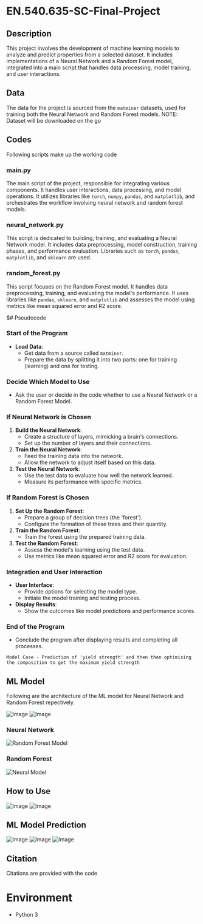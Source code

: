 
# EN.540.635-SC-Final-Project

## Description
This project involves the development of machine learning models to analyze and predict properties from a selected dataset. It includes implementations of a Neural Network and a Random Forest model, integrated into a main script that handles data processing, model training, and user interactions.

## Data
The data for the project is sourced from the `matminer` datasets, used for training both the Neural Network and Random Forest models.
NOTE: Dataset will be downloaded on the go

## Codes
Following scripts make up the working code

### main.py
The main script of the project, responsible for integrating various components. It handles user interactions, data processing, and model operations. It utilizes libraries like `torch`, `numpy`, `pandas`, and `matplotlib`, and orchestrates the workflow involving neural network and random forest models.

### neural_network.py
This script is dedicated to building, training, and evaluating a Neural Network model. It includes data preprocessing, model construction, training phases, and performance evaluation. Libraries such as `torch`, `pandas`, `matplotlib`, and `sklearn` are used.

### random_forest.py
This script focuses on the Random Forest model. It handles data preprocessing, training, and evaluating the model's performance. It uses libraries like `pandas`, `sklearn`, and `matplotlib` and assesses the model using metrics like mean squared error and R2 score.

$# Pseudocode

### Start of the Program
- **Load Data**:
  - Get data from a source called `matminer`.
  - Prepare the data by splitting it into two parts: one for training (learning) and one for testing.

### Decide Which Model to Use
- Ask the user or decide in the code whether to use a Neural Network or a Random Forest Model.

### If Neural Network is Chosen
1. **Build the Neural Network**:
   - Create a structure of layers, mimicking a brain's connections.
   - Set up the number of layers and their connections.
2. **Train the Neural Network**:
   - Feed the training data into the network.
   - Allow the network to adjust itself based on this data.
3. **Test the Neural Network**:
   - Use the test data to evaluate how well the network learned.
   - Measure its performance with specific metrics.

### If Random Forest is Chosen
1. **Set Up the Random Forest**:
   - Prepare a group of decision trees (the 'forest').
   - Configure the formation of these trees and their quantity.
2. **Train the Random Forest**:
   - Train the forest using the prepared training data.
3. **Test the Random Forest**:
   - Assess the model's learning using the test data.
   - Use metrics like mean squared error and R2 score for evaluation.

### Integration and User Interaction
- **User Interface**:
  - Provide options for selecting the model type.
  - Initiate the model training and testing process.
- **Display Results**:
  - Show the outcomes like model predictions and performance scores.

### End of the Program
- Conclude the program after displaying results and completing all processes.

~~~
Model Case - Prediction of 'yield strength' and then then optimising the composition to get the maximum yield strength
~~~

## ML Model
Following are the architecture of the ML model for Neural Network and Random Forest repectively.

![Image](https://github.com/Aroy34/EN.540.635-SC-Final-Project/blob/main/neural_network_architecture.png)
![Image](https://github.com/Aroy34/EN.540.635-SC-Final-Project/blob/main/steel_strength_decision_tree.png)

### Neural Network
![Random Forest Model](https://github.com/Aroy34/EN.540.635-SC-Final-Project/blob/main/Neural%20Network%20Model.png)

### Random Forest
![Neural Model](https://github.com/Aroy34/EN.540.635-SC-Final-Project/blob/main/Random%20Forest%20Model.png)

## How to Use
![Image](https://github.com/Aroy34/EN.540.635-SC-Final-Project/blob/main/img_1.png)
![Image](https://github.com/Aroy34/EN.540.635-SC-Final-Project/blob/main/img_2.png)


## ML Model Prediction
![Image](https://github.com/Aroy34/EN.540.635-SC-Final-Project/blob/main/Predicted%20Composition%20-%20Neural%20Network.png)
![Image](https://github.com/Aroy34/EN.540.635-SC-Final-Project/blob/main/Predicted%20Composition%20-%20Random%20Forest.png)
![Image](https://github.com/Aroy34/EN.540.635-SC-Final-Project/blob/main/img_3.png)


## Citation
Citations are provided with the code

# Environment
- Python 3
